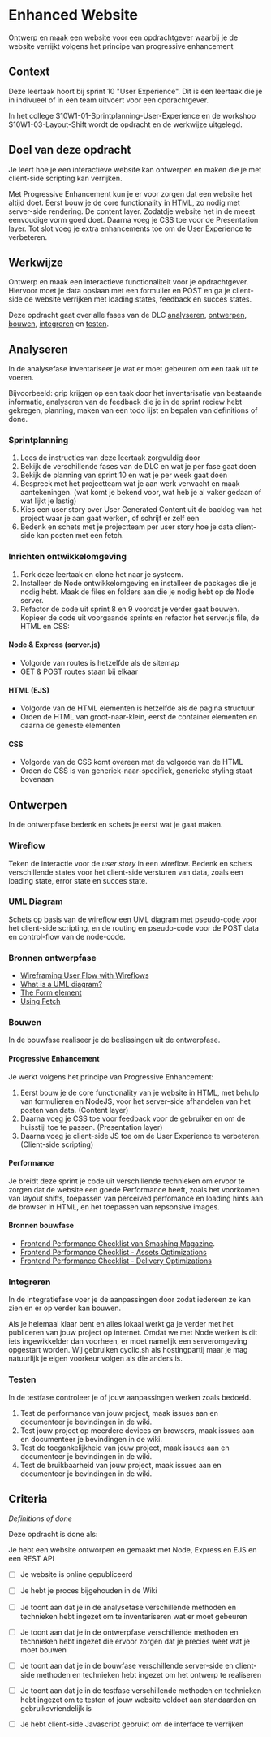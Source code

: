 # Enhanced Website

Ontwerp en maak een website voor een opdrachtgever waarbij je de website verrijkt volgens het principe van progressive enhancement

## Context
Deze leertaak hoort bij sprint 10 "User Experience". Dit is een leertaak die je in indivueel of in een team uitvoert voor een opdrachtgever.

In het college S10W1-01-Sprintplanning-User-Experience en de workshop S10W1-03-Layout-Shift wordt de opdracht en de werkwijze uitgelegd.


## Doel van deze opdracht

Je leert hoe je een interactieve website kan ontwerpen en maken die je met client-side scripting kan verrijken.

Met Progressive Enhancement kun je er voor zorgen dat een website het altijd doet. 
Eerst bouw je de core functionality in HTML, zo nodig met server-side rendering. De content layer. Zodatdje website het in de meest eenvoudige vorm goed doet.
Daarna voeg je CSS toe voor de Presentation layer. 
Tot slot voeg je extra enhancements toe om de User Experience te verbeteren. 

## Werkwijze

Ontwerp en maak een interactieve functionaliteit voor je opdrachtgever. Hiervoor moet je data opslaan met een formulier en POST en ga je client-side de website verrijken met loading states, feedback en succes states. 

Deze opdracht gaat over alle fases van de DLC [analyseren](#analyseren), [ontwerpen](#ontwerpen), [bouwen](#bouwen), [integreren](#integreren) en [testen](#testen).

## Analyseren
In de analysefase inventariseer je wat er moet gebeuren om een taak uit te voeren.

Bijvoorbeeld: grip krijgen op een taak door het inventarisatie van bestaande informatie, analyseren van de feedback die je in de sprint reciew hebt gekregen, planning, maken van een todo lijst en bepalen van definitions of done.

### Sprintplanning
1. Lees de instructies van deze leertaak zorgvuldig door
2. Bekijk de verschillende fases van de DLC en wat je per fase gaat doen
3. Bekijk de planning van sprint 10 en wat je per week gaat doen
4. Bespreek met het projectteam wat je aan werk verwacht en maak aantekeningen. (wat komt je bekend voor, wat heb je al vaker gedaan of wat lijkt je lastig)
5. Kies een user story over User Generated Content uit de backlog van het project waar je aan gaat werken, of schrijf er zelf een
6. Bedenk en schets met je projectteam per user story hoe je data client-side kan posten met een fetch. 

### Inrichten ontwikkelomgeving
1. Fork deze leertaak en clone het naar je systeem.
2. Installeer de Node ontwikkelomgeving en installeer de packages die je nodig hebt. Maak de files en folders aan die je nodig hebt op de Node server.
3. Refactor de code uit sprint 8 en 9 voordat je verder gaat bouwen. Kopieer de code uit voorgaande sprints en refactor het server.js file, de HTML en CSS:
 
#### Node & Express (server.js)
- Volgorde van routes is hetzelfde als de sitemap
- GET & POST routes staan bij elkaar

#### HTML (EJS)
- Volgorde van de HTML elementen is hetzelfde als de pagina structuur
- Orden de HTML van groot-naar-klein, eerst de container elementen en daarna de geneste elementen

#### CSS
- Volgorde van de CSS komt overeen met de volgorde van de HTML
- Orden de CSS is van generiek-naar-specifiek, generieke styling staat bovenaan



## Ontwerpen
In de ontwerpfase bedenk en schets je eerst wat je gaat maken. 

### Wireflow
Teken de interactie voor de _user story_ in een wireflow. Bedenk en schets verschillende states voor het client-side versturen van data, zoals een loading state, error state en succes state.

### UML Diagram
Schets op basis van de wireflow een UML diagram met pseudo-code voor het client-side scripting, en de routing en pseudo-code voor de POST data en control-flow van de node-code. 

### Bronnen ontwerpfase
* [Wireframing User Flow with Wireflows](https://balsamiq.com/learn/articles/wireflows/)
* [What is a UML diagram?](https://miro.com/diagramming/what-is-a-uml-diagram/)
* [The Form element](https://developer.mozilla.org/en-US/docs/Web/HTML/Element/form)
* [Using Fetch](https://developer.mozilla.org/en-US/docs/Web/API/Fetch_API/Using_Fetch)





### Bouwen
In de bouwfase realiseer je de beslissingen uit de ontwerpfase. 

#### Progressive Enhancement
Je werkt volgens het principe van Progressive Enhancement:
1. Eerst bouw je de core functionality van je website in HTML, met behulp van formulieren en NodeJS, voor het server-side afhandelen van het posten van data. (Content layer)
2. Daarna voeg je CSS toe voor feedback voor de gebruiker en om de huisstijl toe te passen. (Presentation layer)
3. Daarna voeg je client-side JS toe om de User Experience te verbeteren. (Client-side scripting)

#### Performance
Je breidt deze sprint je code uit verschillende technieken om ervoor te zorgen dat de website een goede  Performance heeft, zoals het voorkomen van layout shifts, toepassen van perceived perfomance en loading hints aan de browser in HTML, en het toepassen van repsonsive images.


#### Bronnen bouwfase

- [Frontend Performance Checklist van Smashing Magazine](https://www.smashingmagazine.com/2021/01/front-end-performance-2021-free-pdf-checklist/).
- [Frontend Performance Checklist - Assets Optimizations](https://www.smashingmagazine.com/2021/01/front-end-performance-2021-free-pdf-checklist/#assets-optimizations)
- [Frontend Performance Checklist - Delivery Optimizations](https://www.smashingmagazine.com/2021/01/front-end-performance-2021-free-pdf-checklist/#delivery-optimizations)



### Integreren
In de integratiefase voer je de aanpassingen door zodat iedereen ze kan zien en er op verder kan bouwen. 

Als je helemaal klaar bent en alles lokaal werkt ga je verder met het publiceren van jouw project op internet. Omdat we met Node werken is dit iets ingewikkelder dan voorheen, er moet namelijk een serveromgeving opgestart worden. Wij gebruiken cyclic.sh als hostingpartij maar je mag natuurlijk je eigen voorkeur volgen als die anders is.

### Testen
In de testfase controleer je of jouw aanpassingen werken zoals bedoeld.

1. Test de performance van jouw project, maak issues aan en documenteer je bevindingen in de wiki.
2. Test jouw project op meerdere devices en browsers, maak issues aan  en documenteer je bevindingen in de wiki.
3. Test de toegankelijkheid van jouw project, maak issues aan  en documenteer je bevindingen in de wiki.
4. Test de bruikbaarheid van jouw project, maak issues aan  en documenteer je bevindingen in de wiki.


## Criteria
*Definitions of done*

Deze opdracht is done als:

Je hebt een website ontworpen en gemaakt met Node, Express en EJS en een REST API
- [ ] Je website is online gepubliceerd
- [ ] Je hebt je proces bijgehouden in de Wiki
- [ ] Je toont aan dat je in de analysefase verschillende methoden en technieken hebt ingezet om te inventariseren wat er moet gebeuren
- [ ] Je toont aan dat je in de ontwerpfase verschillende methoden en technieken hebt ingezet die ervoor zorgen dat je precies weet wat je moet bouwen
- [ ] Je toont aan dat je in de bouwfase verschillende server-side en client-side methoden en technieken hebt ingezet om het ontwerp te realiseren
- [ ] Je toont aan dat je in de testfase verschillende methoden en technieken hebt ingezet om te testen of jouw website voldoet aan standaarden en gebruiksvriendelijk is
- [ ] Je hebt client-side Javascript gebruikt om de interface te verrijken
 
